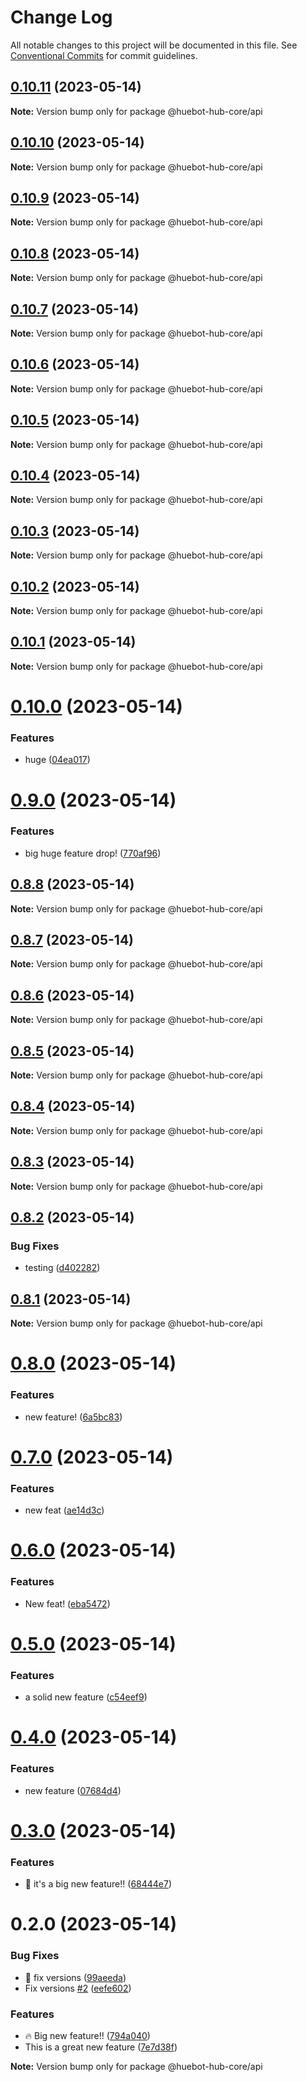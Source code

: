 # Change Log

All notable changes to this project will be documented in this file.
See [Conventional Commits](https://conventionalcommits.org) for commit guidelines.

## [0.10.11](https://github.com/huebot-iot/hub-core/compare/0.10.10...0.10.11) (2023-05-14)

**Note:** Version bump only for package @huebot-hub-core/api

## [0.10.10](https://github.com/huebot-iot/hub-core/compare/v0.10.9...0.10.10) (2023-05-14)

**Note:** Version bump only for package @huebot-hub-core/api

## [0.10.9](https://github.com/huebot-iot/hub-core/compare/v0.10.4...v0.10.9) (2023-05-14)

**Note:** Version bump only for package @huebot-hub-core/api

## [0.10.8](https://github.com/huebot-iot/hub-core/compare/0.10.7...0.10.8) (2023-05-14)

**Note:** Version bump only for package @huebot-hub-core/api

## [0.10.7](https://github.com/huebot-iot/hub-core/compare/0.10.6...0.10.7) (2023-05-14)

**Note:** Version bump only for package @huebot-hub-core/api

## [0.10.6](https://github.com/huebot-iot/hub-core/compare/0.10.5...0.10.6) (2023-05-14)

**Note:** Version bump only for package @huebot-hub-core/api

## [0.10.5](https://github.com/huebot-iot/hub-core/compare/v0.10.4...0.10.5) (2023-05-14)

**Note:** Version bump only for package @huebot-hub-core/api

## [0.10.4](https://github.com/huebot-iot/hub-core/compare/v0.10.3...v0.10.4) (2023-05-14)

**Note:** Version bump only for package @huebot-hub-core/api

## [0.10.3](https://github.com/huebot-iot/hub-core/compare/v0.10.2...v0.10.3) (2023-05-14)

**Note:** Version bump only for package @huebot-hub-core/api

## [0.10.2](https://github.com/huebot-iot/hub-core/compare/v0.10.1...v0.10.2) (2023-05-14)

**Note:** Version bump only for package @huebot-hub-core/api

## [0.10.1](https://github.com/huebot-iot/hub-core/compare/v0.10.0...v0.10.1) (2023-05-14)

**Note:** Version bump only for package @huebot-hub-core/api

# [0.10.0](https://github.com/huebot-iot/hub-core/compare/v0.9.0...v0.10.0) (2023-05-14)

### Features

* huge ([04ea017](https://github.com/huebot-iot/hub-core/commit/04ea0176d5159feb5e0bdbcb76490c6cf74cf76d))

# [0.9.0](https://github.com/huebot-iot/hub-core/compare/v0.8.8...v0.9.0) (2023-05-14)

### Features

* big huge feature drop! ([770af96](https://github.com/huebot-iot/hub-core/commit/770af96f9a7f10ba5eac39feae2bf6113b711fbf))

## [0.8.8](https://github.com/huebot-iot/hub-core/compare/v0.8.7...v0.8.8) (2023-05-14)

**Note:** Version bump only for package @huebot-hub-core/api

## [0.8.7](https://github.com/huebot-iot/hub-core/compare/v0.8.6...v0.8.7) (2023-05-14)

**Note:** Version bump only for package @huebot-hub-core/api

## [0.8.6](https://github.com/huebot-iot/hub-core/compare/v0.8.4...v0.8.6) (2023-05-14)

**Note:** Version bump only for package @huebot-hub-core/api

## [0.8.5](https://github.com/huebot-iot/hub-core/compare/v0.8.4...v0.8.5) (2023-05-14)

**Note:** Version bump only for package @huebot-hub-core/api

## [0.8.4](https://github.com/huebot-iot/hub-core/compare/v0.8.3...v0.8.4) (2023-05-14)

**Note:** Version bump only for package @huebot-hub-core/api

## [0.8.3](https://github.com/huebot-iot/hub-core/compare/v0.8.2...v0.8.3) (2023-05-14)

**Note:** Version bump only for package @huebot-hub-core/api

## [0.8.2](https://github.com/huebot-iot/hub-core/compare/v0.8.1...v0.8.2) (2023-05-14)

### Bug Fixes

* testing ([d402282](https://github.com/huebot-iot/hub-core/commit/d40228265aa04b762fca654e982690786b83ecaa))

## [0.8.1](https://github.com/huebot-iot/hub-core/compare/v0.8.0...v0.8.1) (2023-05-14)

**Note:** Version bump only for package @huebot-hub-core/api

# [0.8.0](https://github.com/huebot-iot/hub-core/compare/v0.7.0...v0.8.0) (2023-05-14)

### Features

* new feature! ([6a5bc83](https://github.com/huebot-iot/hub-core/commit/6a5bc8332a0917f664e3cbd3a4a6ae79eb1cbda5))

# [0.7.0](https://github.com/huebot-iot/hub-core/compare/v0.6.0...v0.7.0) (2023-05-14)

### Features

* new feat ([ae14d3c](https://github.com/huebot-iot/hub-core/commit/ae14d3c70470f1dfc6a44ab46e285e1394b43845))

# [0.6.0](https://github.com/huebot-iot/hub-core/compare/v0.5.0...v0.6.0) (2023-05-14)

### Features

* New feat! ([eba5472](https://github.com/huebot-iot/hub-core/commit/eba5472f345ec4e177c67f775399bd7f709aacb4))

# [0.5.0](https://github.com/huebot-iot/hub-core/compare/v0.4.0...v0.5.0) (2023-05-14)

### Features

* a solid new feature ([c54eef9](https://github.com/huebot-iot/hub-core/commit/c54eef9589a929575019cb2f5a558a73c4737483))

# [0.4.0](https://github.com/huebot-iot/hub-core/compare/v0.3.0...v0.4.0) (2023-05-14)

### Features

* new feature ([07684d4](https://github.com/huebot-iot/hub-core/commit/07684d4b2aa53b74b16f6b21fc51cf00cae6c9c9))

# [0.3.0](https://github.com/huebot-iot/hub-core/compare/v0.2.0...v0.3.0) (2023-05-14)

### Features

* :rocket: it's a big new feature!! ([68444e7](https://github.com/huebot-iot/hub-core/commit/68444e7a144e71c7f4504d661be77bd2ca717bd3))

# 0.2.0 (2023-05-14)

### Bug Fixes

* :bug: fix versions ([99aeeda](https://github.com/huebot-iot/hub-core/commit/99aeedab049d5b3f72c283184de4a72e7eaa743a))
* Fix versions [#2](https://github.com/huebot-iot/hub-core/issues/2) ([eefe602](https://github.com/huebot-iot/hub-core/commit/eefe6023ee857ff303eab3e765e38b8c2608b513))

### Features

* :fire: Big new feature!! ([794a040](https://github.com/huebot-iot/hub-core/commit/794a040e9635f5cb5cf10e23c6d76593f4f1e226))
* This is a great new feature ([7e7d38f](https://github.com/huebot-iot/hub-core/commit/7e7d38fe6f5b55ba923ead7fd99d734f3d3ac7e1))

**Note:** Version bump only for package @huebot-hub-core/api
